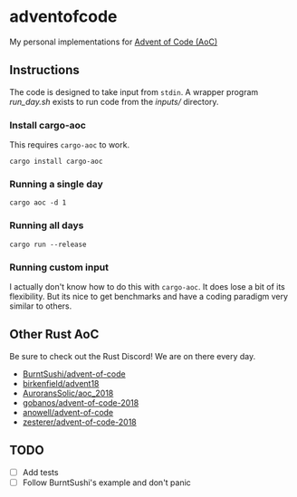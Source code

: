 # adventofcode
My personal implementations for
[Advent of Code (AoC)](https://adventofcode.com/)

## Instructions

The code is designed to take input from `stdin`. A wrapper program *run_day.sh*
exists to run code from the *inputs/* directory.

### Install cargo-aoc

This requires `cargo-aoc` to work. 

```
cargo install cargo-aoc
```

### Running a single day

```
cargo aoc -d 1
```

### Running all days

```
cargo run --release
```

### Running custom input

I actually don't know how to do this with `cargo-aoc`. It does lose a bit of its
flexibility. But its nice to get benchmarks and have a coding paradigm very
similar to others.


## Other Rust AoC

Be sure to check out the Rust Discord! We are on there every day.

* [BurntSushi/advent-of-code](https://github.com/BurntSushi/advent-of-code)
* [birkenfield/advent18](https://github.com/birkenfeld/advent18)
* [AuroransSolic/aoc_2018](https://github.com/AuroransSolis/aoc_2018)
* [gobanos/advent-of-code-2018](https://github.com/gobanos/advent-of-code-2018)
* [anowell/advent-of-code](https://github.com/anowell/advent-of-code)
* [zesterer/advent-of-code-2018](https://github.com/zesterer/advent-of-code-2018)

## TODO

* [ ] Add tests
* [ ] Follow BurntSushi's example and don't panic

